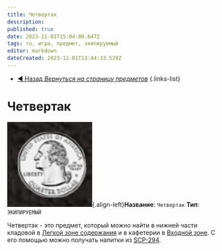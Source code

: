 ```yaml
---
title: Четвертак
description: 
published: true
date: 2023-11-01T15:04:08.647Z
tags: ru, игра, предмет, экипируемый
editor: markdown
dateCreated: 2023-11-01T13:44:33.529Z
---
```


- [:arrow_backward: Назад *Вернуться на страницу предметов*](/ru/game/items)
{.links-list}
# Четвертак
![coin.png](/images/items/coin.png){.align-left}**Название**: `Четвертак`
**Тип**: `ЭКИПИРУЕМЫЙ`

Четвертак - это предмет, который можно найти в нижней части кладовой в [Легкой зоне содержания](/ru/game/rooms/lcz) и в кафетерии в [Входной зоне](/ru/game/rooms/ent). С его помощью можно получать напитки из [SCP-294](/ru/game/scps/294).

‎ 